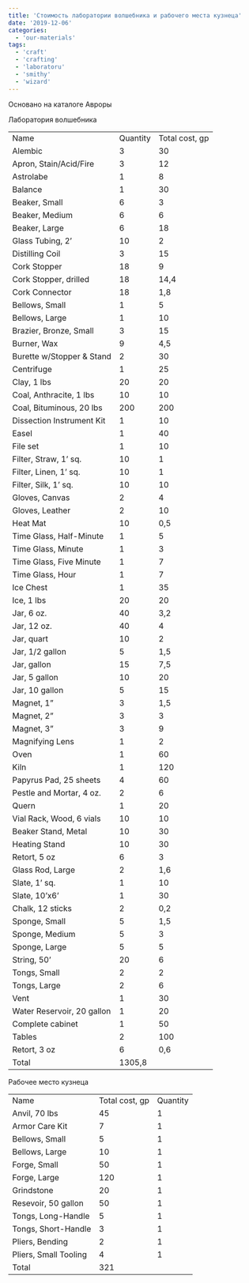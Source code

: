 ```yaml
---
title: 'Стоимость лаборатории волшебника и рабочего места кузнеца'
date: '2019-12-06'
categories:
  - 'our-materials'
tags:
  - 'craft'
  - 'crafting'
  - 'laboratoru'
  - 'smithy'
  - 'wizard'
---
```


Основано на каталоге Авроры

Лаборатория волшебника

<table class=""><tbody><tr><td>Name</td><td>Quantity</td><td>Total cost, gp</td></tr><tr><td>Alembic</td><td>3</td><td>30</td></tr><tr><td>Apron, Stain/Acid/Fire</td><td>3</td><td>12</td></tr><tr><td>Astrolabe</td><td>1</td><td>8</td></tr><tr><td>Balance</td><td>1</td><td>30</td></tr><tr><td>Beaker, Small</td><td>6</td><td>3</td></tr><tr><td>Beaker, Medium</td><td>6</td><td>6</td></tr><tr><td>Beaker, Large</td><td>6</td><td>18</td></tr><tr><td>Glass Tubing, 2’</td><td>10</td><td>2</td></tr><tr><td>Distilling Coil</td><td>3</td><td>15</td></tr><tr><td>Cork Stopper</td><td>18</td><td>9</td></tr><tr><td>Cork Stopper, drilled</td><td>18</td><td>14,4</td></tr><tr><td>Cork Connector</td><td>18</td><td>1,8</td></tr><tr><td>Bellows, Small</td><td>1</td><td>5</td></tr><tr><td>Bellows, Large</td><td>1</td><td>10</td></tr><tr><td>Brazier, Bronze, Small</td><td>3</td><td>15</td></tr><tr><td>Burner, Wax</td><td>9</td><td>4,5</td></tr><tr><td>Burette w/Stopper &amp; Stand</td><td>2</td><td>30</td></tr><tr><td>Centrifuge</td><td>1</td><td>25</td></tr><tr><td>Clay, 1 lbs</td><td>20</td><td>20</td></tr><tr><td>Coal, Anthracite, 1 lbs</td><td>10</td><td>10</td></tr><tr><td>Coal, Bituminous, 20 lbs</td><td>200</td><td>200</td></tr><tr><td>Dissection Instrument Kit</td><td>1</td><td>10</td></tr><tr><td>Easel</td><td>1</td><td>40</td></tr><tr><td>File set</td><td>1</td><td>10</td></tr><tr><td>Filter, Straw, 1’ sq.</td><td>10</td><td>1</td></tr><tr><td>Filter, Linen, 1’ sq.</td><td>10</td><td>1</td></tr><tr><td>Filter, Silk, 1’ sq.</td><td>10</td><td>10</td></tr><tr><td>Gloves, Canvas</td><td>2</td><td>4</td></tr><tr><td>Gloves, Leather</td><td>2</td><td>10</td></tr><tr><td>Heat Mat</td><td>10</td><td>0,5</td></tr><tr><td>Time Glass, Half-Minute</td><td>1</td><td>5</td></tr><tr><td>Time Glass, Minute</td><td>1</td><td>3</td></tr><tr><td>Time Glass, Five Minute</td><td>1</td><td>7</td></tr><tr><td>Time Glass, Hour</td><td>1</td><td>7</td></tr><tr><td>Ice Chest</td><td>1</td><td>35</td></tr><tr><td>Ice, 1 lbs</td><td>20</td><td>20</td></tr><tr><td>Jar, 6 oz.</td><td>40</td><td>3,2</td></tr><tr><td>Jar, 12 oz.</td><td>40</td><td>4</td></tr><tr><td>Jar, quart</td><td>10</td><td>2</td></tr><tr><td>Jar, 1/2 gallon</td><td>5</td><td>1,5</td></tr><tr><td>Jar, gallon</td><td>15</td><td>7,5</td></tr><tr><td>Jar, 5 gallon</td><td>10</td><td>20</td></tr><tr><td>Jar, 10 gallon</td><td>5</td><td>15</td></tr><tr><td>Magnet, 1”</td><td>3</td><td>1,5</td></tr><tr><td>Magnet, 2”</td><td>3</td><td>3</td></tr><tr><td>Magnet, 3”</td><td>3</td><td>9</td></tr><tr><td>Magnifying Lens</td><td>1</td><td>2</td></tr><tr><td>Oven</td><td>1</td><td>60</td></tr><tr><td>Kiln</td><td>1</td><td>120</td></tr><tr><td>Papyrus Pad, 25 sheets</td><td>4</td><td>60</td></tr><tr><td>Pestle and Mortar, 4 oz.</td><td>2</td><td>6</td></tr><tr><td>Quern</td><td>1</td><td>20</td></tr><tr><td>Vial Rack, Wood, 6 vials</td><td>10</td><td>10</td></tr><tr><td>Beaker Stand, Metal</td><td>10</td><td>30</td></tr><tr><td>Heating Stand</td><td>10</td><td>30</td></tr><tr><td>Retort, 5 oz</td><td>6</td><td>3</td></tr><tr><td>Glass Rod, Large</td><td>2</td><td>1,6</td></tr><tr><td>Slate, 1’ sq.</td><td>1</td><td>10</td></tr><tr><td>Slate, 10’x6’</td><td>1</td><td>30</td></tr><tr><td>Chalk, 12 sticks</td><td>2</td><td>0,2</td></tr><tr><td>Sponge, Small</td><td>5</td><td>1,5</td></tr><tr><td>Sponge, Medium</td><td>5</td><td>3</td></tr><tr><td>Sponge, Large</td><td>5</td><td>5</td></tr><tr><td>String, 50’</td><td>20</td><td>6</td></tr><tr><td>Tongs, Small</td><td>2</td><td>2</td></tr><tr><td>Tongs, Large</td><td>2</td><td>6</td></tr><tr><td>Vent</td><td>1</td><td>30</td></tr><tr><td>Water Reservoir, 20 gallon</td><td>1</td><td>20</td></tr><tr><td>Complete cabinet</td><td>1</td><td>50</td></tr><tr><td>Tables</td><td>2</td><td>100</td></tr><tr><td>Retort, 3 oz</td><td>6</td><td>0,6</td></tr><tr><td>Total</td><td>1305,8</td></tr></tbody></table>

Рабочее место кузнеца

<table class=""><tbody><tr><td>Name</td><td>Total cost, gp</td><td>Quantity</td></tr><tr><td>Anvil, 70 lbs</td><td>45</td><td>1</td></tr><tr><td>Armor Care Kit</td><td>7</td><td>1</td></tr><tr><td>Bellows, Small</td><td>5</td><td>1</td></tr><tr><td>Bellows, Large</td><td>10</td><td>1</td></tr><tr><td>Forge, Small</td><td>50</td><td>1</td></tr><tr><td>Forge, Large</td><td>120</td><td>1</td></tr><tr><td>Grindstone</td><td>20</td><td>1</td></tr><tr><td>Resevoir, 50 gallon</td><td>50</td><td>1</td></tr><tr><td>Tongs, Long-Handle</td><td>5</td><td>1</td></tr><tr><td>Tongs, Short-Handle</td><td>3</td><td>1</td></tr><tr><td>Pliers, Bending</td><td>2</td><td>1</td></tr><tr><td>Pliers, Small Tooling</td><td>4</td><td>1</td></tr><tr><td>Total</td><td>321</td></tr></tbody></table>
